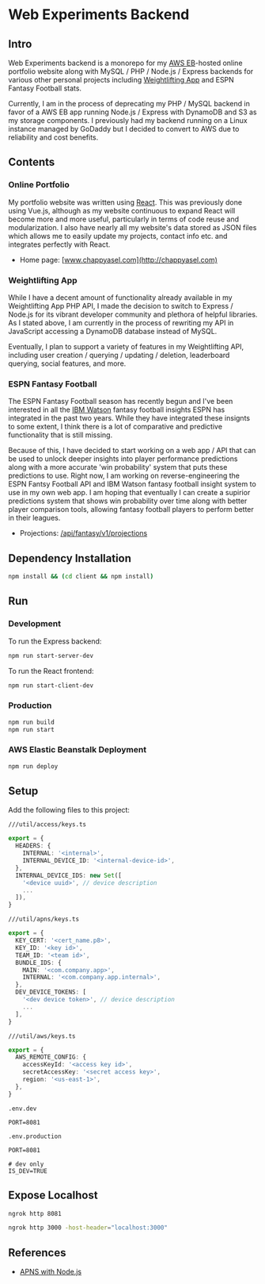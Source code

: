 # Web Experiments Backend

## Intro

Web Experiments backend is a monorepo for my [AWS EB](https://aws.amazon.com/elasticbeanstalk)-hosted online portfolio website along with MySQL / PHP / Node.js / Express backends for various other personal projects including [Weightlifting App](https://apps.apple.com/us/app/id1266077653) and ESPN Fantasy Football stats.

Currently, I am in the process of deprecating my PHP / MySQL backend in favor of a AWS EB app running Node.js / Express with DynamoDB and S3 as my storage components. I previously had my backend running on a Linux instance managed by GoDaddy but I decided to convert to AWS due to reliability and cost benefits.

## Contents

### Online Portfolio

My portfolio website was written using [React](https://reactjs.org). This was previously done using Vue.js, although as my website continuous to expand React will become more and more useful, particularly in terms of code reuse and modularization. I also have nearly all my website's data stored as JSON files which allows me to easily update my projects, contact info etc. and integrates perfectly with React.

- Home page: [www.chappyasel.com](http://chappyasel.com)

### Weightlifting App

While I have a decent amount of functionality already available in my Weightlifting App PHP API, I made the decision to switch to Express / Node.js for its vibrant developer community and plethora of helpful libraries. As I stated above, I am currently in the process of rewriting my API in JavaScript accessing a DynamoDB database instead of MySQL.

Eventually, I plan to support a variety of features in my Weightlifting API, including user creation / querying / updating / deletion, leaderboard querying, social features, and more.

### ESPN Fantasy Football

The ESPN Fantasy Football season has recently begun and I've been interested in all the [IBM Watson](https://www.ibm.com/sports/fantasy) fantasy football insights ESPN has integrated in the past two years. While they have integrated these insignts to some extent, I think there is a lot of comparative and predictive functionality that is still missing.

Because of this, I have decided to start working on a web app / API that can be used to unlock deeper insights into player performance predictions along with a more accurate 'win probability' system that puts these predictions to use. Right now, I am working on reverse-engineering the ESPN Fantsy Football API and IBM Watson fantasy football insight system to use in my own web app. I am hoping that eventually I can create a supirior predictions system that shows win probability over time along with better player comparison tools, allowing fantasy football players to perform better in their leagues.

- Projections: [/api/fantasy/v1/projections](http://chappyasel.com/api/fantasy/v1/projections)

## Dependency Installation

```bash
npm install && (cd client && npm install)
```

## Run

### Development

To run the Express backend:

```bash
npm run start-server-dev
```

To run the React frontend:

```bash
npm run start-client-dev
```

### Production

```bash
npm run build
npm run start
```

### AWS Elastic Beanstalk Deployment

```bash
npm run deploy
```

## Setup

Add the following files to this project:

`///util/access/keys.ts`

```ts
export = {
  HEADERS: {
    INTERNAL: '<internal>',
    INTERNAL_DEVICE_ID: '<internal-device-id>',
  },
  INTERNAL_DEVICE_IDS: new Set([
    '<device uuid>', // device description
    ...
  ]),
}

```

`///util/apns/keys.ts`

```ts
export = {
  KEY_CERT: '<cert_name.p8>',
  KEY_ID: '<key id>',
  TEAM_ID: '<team id>',
  BUNDLE_IDS: {
    MAIN: '<com.company.app>',
    INTERNAL: '<com.company.app.internal>',
  },
  DEV_DEVICE_TOKENS: [
    '<dev device token>', // device description
    ...
  ],
}
```

`///util/aws/keys.ts`

```ts
export = {
  AWS_REMOTE_CONFIG: {
    accessKeyId: '<access key id>',
    secretAccessKey: '<secret access key>',
    region: '<us-east-1>',
  },
}
```

`.env.dev`

```env
PORT=8081
```

`.env.production`

```env
PORT=8081

# dev only
IS_DEV=TRUE
```

## Expose Localhost

```bash
ngrok http 8081
```

```bash
ngrok http 3000 -host-header="localhost:3000"
```

## References

- [APNS with Node.js](https://solarianprogrammer.com/2017/02/14/ios-remote-push-notifications-nodejs-backend/)
